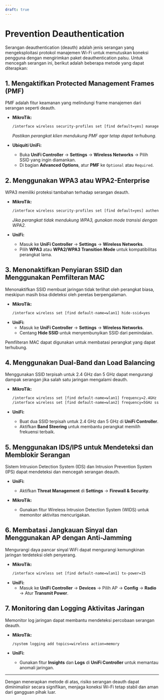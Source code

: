 ```yaml
---
draft: true
---
```


# Prevention Deauthentication

Serangan deauthentication (deauth) adalah jenis serangan yang mengeksploitasi protokol manajemen Wi-Fi untuk memutuskan koneksi pengguna dengan mengirimkan paket deauthentication palsu. Untuk mencegah serangan ini, berikut adalah beberapa metode yang dapat diterapkan:

## 1. Mengaktifkan Protected Management Frames (PMF)
PMF adalah fitur keamanan yang melindungi frame manajemen dari serangan seperti deauth. 

- **MikroTik:**
  ```bash
  /interface wireless security-profiles set [find default=yes] management-protection=required
  ```
  *Pastikan perangkat klien mendukung PMF agar tetap dapat terhubung.*

- **Ubiquiti UniFi:**
  - Buka **UniFi Controller** → **Settings** → **Wireless Networks** → Pilih SSID yang ingin diamankan.
  - Di bagian **Advanced Options**, atur **PMF** ke `Optional` atau `Required`.

## 2. Menggunakan WPA3 atau WPA2-Enterprise
WPA3 memiliki proteksi tambahan terhadap serangan deauth.

- **MikroTik:**
  ```bash
  /interface wireless security-profiles set [find default=yes] authentication-types=wpa2-eap,wpa3-eap
  ```
  *Jika perangkat tidak mendukung WPA3, gunakan mode transisi dengan WPA2.*

- **UniFi:**
  - Masuk ke **UniFi Controller** → **Settings** → **Wireless Networks**.
  - Pilih **WPA3** atau **WPA2/WPA3 Transition Mode** untuk kompatibilitas perangkat lama.

## 3. Menonaktifkan Penyiaran SSID dan Menggunakan Pemfilteran MAC

Menonaktifkan SSID membuat jaringan tidak terlihat oleh perangkat biasa, meskipun masih bisa dideteksi oleh peretas berpengalaman.

- **MikroTik:**
  ```bash
  /interface wireless set [find default-name=wlan1] hide-ssid=yes
  ```
- **UniFi:**
  - Masuk ke **UniFi Controller** → **Settings** → **Wireless Networks**.
  - Centang **Hide SSID** untuk menyembunyikan SSID dari pemindaian.

Pemfilteran MAC dapat digunakan untuk membatasi perangkat yang dapat terhubung.

## 4. Menggunakan Dual-Band dan Load Balancing

Menggunakan SSID terpisah untuk 2.4 GHz dan 5 GHz dapat mengurangi dampak serangan jika salah satu jaringan mengalami deauth.

- **MikroTik:**
  ```bash
  /interface wireless set [find default-name=wlan1] frequency=2.4GHz ssid=SSID_2.4GHz
  /interface wireless set [find default-name=wlan2] frequency=5GHz ssid=SSID_5GHz
  ```

- **UniFi:**
  - Buat dua SSID terpisah untuk 2.4 GHz dan 5 GHz di **UniFi Controller**.
  - Aktifkan **Band Steering** untuk membantu perangkat memilih frekuensi terbaik.

## 5. Menggunakan IDS/IPS untuk Mendeteksi dan Memblokir Serangan
Sistem Intrusion Detection System (IDS) dan Intrusion Prevention System (IPS) dapat mendeteksi dan mencegah serangan deauth.

- **UniFi:**
  - Aktifkan **Threat Management** di **Settings** → **Firewall & Security**.

- **MikroTik:**
  - Gunakan fitur Wireless Intrusion Detection System (WIDS) untuk memonitor aktivitas mencurigakan.

## 6. Membatasi Jangkauan Sinyal dan Menggunakan AP dengan Anti-Jamming
Mengurangi daya pancar sinyal WiFi dapat mengurangi kemungkinan jaringan terdeteksi oleh penyerang.

- **MikroTik:**
  ```bash
  /interface wireless set [find default-name=wlan1] tx-power=15
  ```
- **UniFi:**
  - Masuk ke **UniFi Controller** → **Devices** → Pilih AP → **Config** → **Radio** → Atur **Transmit Power**.

## 7. Monitoring dan Logging Aktivitas Jaringan
Memonitor log jaringan dapat membantu mendeteksi percobaan serangan deauth.

- **MikroTik:**
  ```bash
  /system logging add topics=wireless action=memory
  ```

- **UniFi:**
  - Gunakan fitur **Insights** dan **Logs** di **UniFi Controller** untuk memantau anomali jaringan.

---

Dengan menerapkan metode di atas, risiko serangan deauth dapat diminimalisir secara signifikan, menjaga koneksi Wi-Fi tetap stabil dan aman dari gangguan pihak luar.